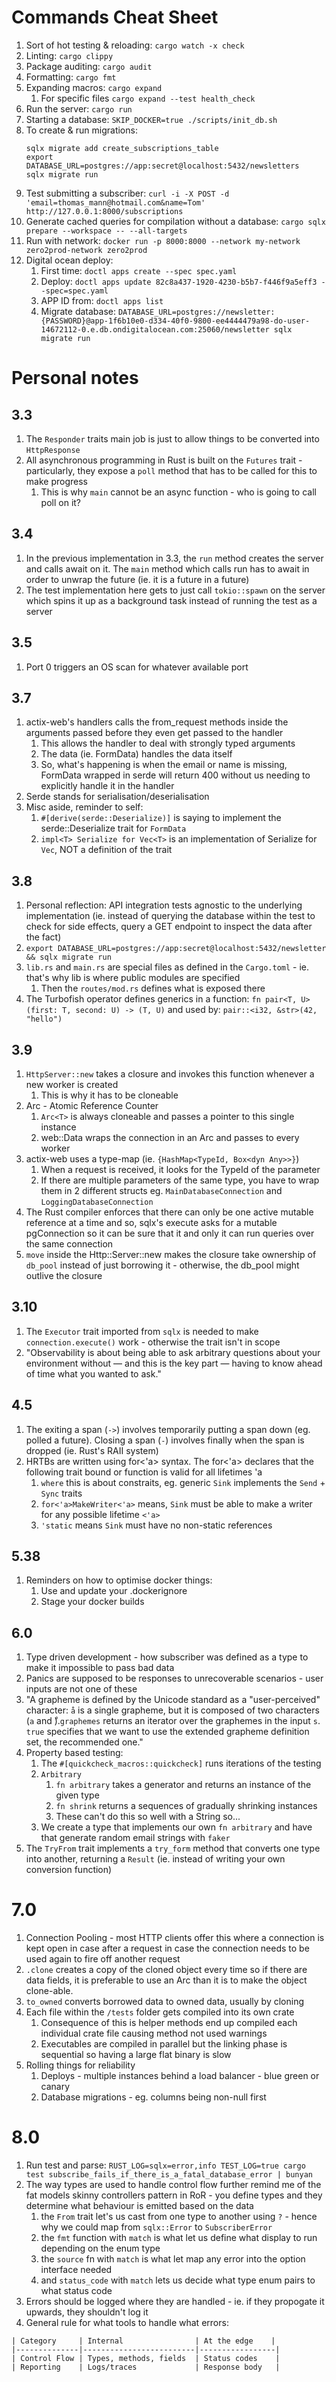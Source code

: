 # Commands Cheat Sheet
1. Sort of hot testing & reloading: `cargo watch -x check`
2. Linting: `cargo clippy`
3. Package auditing: `cargo audit`
4. Formatting: `cargo fmt`
5. Expanding macros: `cargo expand`
   1. For specific files `cargo expand --test health_check`
6. Run the server: `cargo run`
7. Starting a database: `SKIP_DOCKER=true ./scripts/init_db.sh`
8. To create & run migrations:
   ```
   sqlx migrate add create_subscriptions_table
   export DATABASE_URL=postgres://app:secret@localhost:5432/newsletters
   sqlx migrate run
   ```
9. Test submitting a subscriber: `curl -i -X POST -d 'email=thomas_mann@hotmail.com&name=Tom' http://127.0.0.1:8000/subscriptions`
10. Generate cached queries for compilation without a database: `cargo sqlx prepare --workspace -- --all-targets`
11. Run with network: `docker run -p 8000:8000 --network my-network zero2prod-network zero2prod`
12. Digital ocean deploy:
    1.  First time: `doctl apps create --spec spec.yaml`
    2.  Deploy: `doctl apps update 82c8a437-1920-4230-b5b7-f446f9a5eff3 --spec=spec.yaml`
    3.  APP ID from: `doctl apps list`
    4.  Migrate database: `DATABASE_URL=postgres://newsletter:{PASSWORD}@app-1f6b10e0-d334-40f0-9800-ee4444479a98-do-user-14672112-0.e.db.ondigitalocean.com:25060/newsletter sqlx migrate run`

# Personal notes

## 3.3
1. The `Responder` traits main job is just to allow things to be converted into `HttpResponse`
2. All asynchronous programming in Rust is built on the `Futures` trait - particularly, they expose a `poll` method that has to be called for this to make progress
   1. This is why `main` cannot be an async function - who is going to call poll on it?

## 3.4
1. In the previous implementation in 3.3, the `run` method creates the server and calls await on it. The `main` method which calls run has to await in order to unwrap the future (ie. it is a future in a future)
2. The test implementation here gets to just call `tokio::spawn` on the server which spins it up as a background task instead of running the test as a server

## 3.5
1. Port 0 triggers an OS scan for whatever available port

## 3.7
1. actix-web's handlers calls the from_request methods inside the arguments passed before they even get passed to the handler
   1. This allows the handler to deal with strongly typed arguments
   2. The data (ie. FormData) handles the data itself
   3. So, what's happening is when the email or name is missing, FormData wrapped in serde will return 400 without us needing to explicitly handle it in the handler
2. Serde stands for serialisation/deserialisation
3. Misc aside, reminder to self:
   1. `#[derive(serde::Deserialize)]` is saying to implement the serde::Deserialize trait for `FormData`
   2. `impl<T> Serialize for Vec<T>` is an implementation of Serialize for `Vec`, NOT a definition of the trait

## 3.8
1. Personal reflection: API integration tests agnostic to the underlying implementation (ie. instead of querying the database within the test to check for side effects, query a GET endpoint to inspect the data after the fact)
2. `export DATABASE_URL=postgres://app:secret@localhost:5432/newsletter && sqlx migrate run`
3. `lib.rs` and `main.rs` are special files as defined in the `Cargo.toml` - ie. that's why lib is where public modules are specified
   1. Then the `routes/mod.rs` defines what is exposed there
4. The Turbofish operator defines generics in a function: `fn pair<T, U>(first: T, second: U) -> (T, U)` and used by: `pair::<i32, &str>(42, "hello")`

## 3.9
1. `HttpServer::new` takes a closure and invokes this function whenever a new worker is created
   1. This is why it has to be cloneable
2. Arc - Atomic Reference Counter
   1. `Arc<T>` is always cloneable and passes a pointer to this single instance 
   2. web::Data wraps the connection in an Arc and passes to every worker
3. actix-web uses a type-map (ie. `{HashMap<TypeId, Box<dyn Any>>}`)
   1. When a request is received, it looks for the TypeId of the parameter
   2. If there are multiple parameters of the same type, you have to wrap them in 2 different structs eg. `MainDatabaseConnection` and `LoggingDatabaseConnection`
4. The Rust compiler enforces that there can only be one active mutable reference at a time and so, sqlx's execute asks for a mutable pgConnection so it can be sure that it and only it can run queries over the same connection
5. `move` inside the Http::Server::new makes the closure take ownership of `db_pool` instead of just borrowing it - otherwise, the db_pool might outlive the closure

## 3.10
1. The `Executor` trait imported from `sqlx` is needed to make `connection.execute()` work - otherwise the trait isn't in scope
2. "Observability is about being able to ask arbitrary questions about
your environment without — and this is the key part — having to know
ahead of time what you wanted to ask."

## 4.5
1. The exiting a span (`->`) involves temporarily putting a span down (eg. polled a future). Closing a span (`-`) involves finally when the span is dropped (ie. Rust's RAII system)
2. HRTBs are written using for<'a> syntax. The for<'a> declares that the following trait bound or function is valid for all lifetimes 'a
   1. `where` this is about constraits, eg. generic `Sink` implements the `Send` + `Sync` traits
   2. `for<'a>MakeWriter<'a>` means, `Sink` must be able to make a writer for any possible lifetime `<'a>`
   3. `'static` means `Sink` must have no non-static references

## 5.38
1. Reminders on how to optimise docker things:
   1. Use and update your .dockerignore
   2. Stage your docker builds

## 6.0
1. Type driven development - how subscriber was defined as a type to make it impossible to pass bad data
2. Panics are supposed to be responses to unrecoverable scenarios - user inputs are not one of these
3. "A grapheme is defined by the Unicode standard as a "user-perceived" 
character: `å` is a single grapheme, but it is composed of two characters (`a` and `̊`).`graphemes` returns an iterator over the graphemes in the input `s`. `true` specifies that we want to use the extended grapheme definition set, the recommended one."
4. Property based testing:
   1. The `#[quickcheck_macros::quickcheck]` runs iterations of the testing
   2. `Arbitrary`
      1. `fn arbitrary` takes a generator and returns an instance of the given type
      2. `fn shrink` returns a sequences of gradually shrinking instances
      3. These can't do this so well with a String so...
   3. We create a type that implements our own `fn arbitrary` and have that generate random email strings with `faker`
5. The `TryFrom` trait implements a `try_form` method that converts one type into another, returning a `Result` (ie. instead of writing your own conversion function)

# 7.0
1. Connection Pooling - most HTTP clients offer this where a connection is kept open in case after a request in case the connection needs to be used again to fire off another request
2. `.clone` creates a copy of the cloned object every time so if there are data fields, it is preferable to use an Arc than it is to make the object clone-able.
3. `to_owned` converts borrowed data to owned data, usually by cloning
4. Each file within the `/tests` folder gets compiled into its own crate
   1. Consequence of this is helper methods end up compiled each individual crate file causing method not used warnings
   2. Executables are compiled in parallel but the linking phase is sequential so having a large flat binary is slow
5. Rolling things for reliability
   1. Deploys - multiple instances behind a load balancer - blue green or canary
   2. Database migrations - eg. columns being non-null first

# 8.0
1. Run test and parse: `RUST_LOG=sqlx=error,info TEST_LOG=true cargo test subscribe_fails_if_there_is_a_fatal_database_error | bunyan`
2. The way types are used to handle control flow further remind me of the fat models skinny controllers pattern in RoR - you define types and they determine what behaviour is emitted based on the data
   1. the `From` trait let's us cast from one type to another using `?` - hence why we could map from `sqlx::Error` to `SubscriberError`
   2. the `fmt` function with `match` is what let us define what display to run depending on the enum type
   3. the `source` fn with `match` is what let map any error into the option interface needed
   4. and `status_code` with `match` lets us decide what type enum pairs to what status code
3. Errors should be logged where they are handled - ie. if they propogate it upwards, they shouldn't log it
4. General rule for what tools to handle what errors:
```
| Category     | Internal                | At the edge    |
|--------------|-------------------------|-----------------|
| Control Flow | Types, methods, fields  | Status codes    |
| Reporting    | Logs/traces             | Response body   |
```